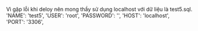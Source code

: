 Vì gặp lỗi khi deloy nên mong thầy sử dụng localhost với dữ liệu là test5.sql.
'NAME': 'test5',
'USER': 'root',
'PASSWORD': '',
'HOST': 'localhost',        
'PORT': '3306',

